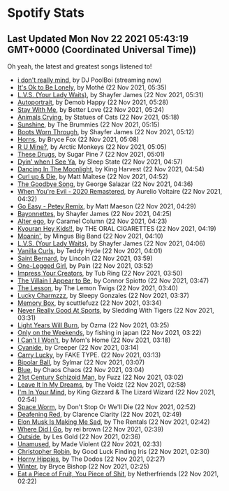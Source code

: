 
# Spotify Stats
## Last Updated Mon Nov 22 2021 05:43:19 GMT+0000 (Coordinated Universal Time))

Oh yeah, the latest and greatest songs listened to!

- [i don't really mind](https://www.last.fm/music/DJ+PoolBoi/_/i+don%27t+really+mind), by DJ PoolBoi (streaming now)
- [It's Ok to Be Lonely](https://www.last.fm/music/Moth%C3%A9/_/It%27s+Ok+to+Be+Lonely), by Mothé (22 Nov 2021, 05:35)
- [L.V.S. (Your Lady Waits)](https://www.last.fm/music/Shayfer+James/_/L.V.S.+(Your+Lady+Waits)), by Shayfer James (22 Nov 2021, 05:31)
- [Autoportrait](https://www.last.fm/music/Demob+Happy/_/Autoportrait), by Demob Happy (22 Nov 2021, 05:28)
- [Stay With Me](https://www.last.fm/music/Better+Love/_/Stay+With+Me), by Better Love (22 Nov 2021, 05:24)
- [Animals Crying](https://www.last.fm/music/Statues+of+Cats/_/Animals+Crying), by Statues of Cats (22 Nov 2021, 05:18)
- [Sunshine](https://www.last.fm/music/The+Brummies/_/Sunshine), by The Brummies (22 Nov 2021, 05:15)
- [Boots Worn Through](https://www.last.fm/music/Shayfer+James/_/Boots+Worn+Through), by Shayfer James (22 Nov 2021, 05:12)
- [Horns](https://www.last.fm/music/Bryce+Fox/_/Horns), by Bryce Fox (22 Nov 2021, 05:08)
- [R U Mine?](https://www.last.fm/music/Arctic+Monkeys/_/R+U+Mine%3F), by Arctic Monkeys (22 Nov 2021, 05:05)
- [These Drugs](https://www.last.fm/music/Sugar+Pine+7/_/These+Drugs), by Sugar Pine 7 (22 Nov 2021, 05:01)
- [Dyin' when I See Ya](https://www.last.fm/music/Sleep+State/_/Dyin%27+when+I+See+Ya), by Sleep State (22 Nov 2021, 04:57)
- [Dancing In The Moonlight](https://www.last.fm/music/King+Harvest/_/Dancing+In+The+Moonlight), by King Harvest (22 Nov 2021, 04:54)
- [Curl up & Die](https://www.last.fm/music/Matt+Maltese/_/Curl+up+&+Die), by Matt Maltese (22 Nov 2021, 04:52)
- [The Goodbye Song](https://www.last.fm/music/George+Salazar/_/The+Goodbye+Song), by George Salazar (22 Nov 2021, 04:36)
- [When You're Evil - 2020 Remastered](https://www.last.fm/music/Aurelio+Voltaire/_/When+You%27re+Evil+-+2020+Remastered), by Aurelio Voltaire (22 Nov 2021, 04:32)
- [Go Easy - Petey Remix](https://www.last.fm/music/Matt+Maeson/_/Go+Easy+-+Petey+Remix), by Matt Maeson (22 Nov 2021, 04:29)
- [Bayonnettes](https://www.last.fm/music/Shayfer+James/_/Bayonnettes), by Shayfer James (22 Nov 2021, 04:25)
- [Alter ego](https://www.last.fm/music/Caramel+Column/_/Alter+ego), by Caramel Column (22 Nov 2021, 04:23)
- [Kyouran Hey Kids!!](https://www.last.fm/music/THE+ORAL+CIGARETTES/_/Kyouran+Hey+Kids!!), by THE ORAL CIGARETTES (22 Nov 2021, 04:19)
- [Moanin'](https://www.last.fm/music/Mingus+Big+Band/_/Moanin%27), by Mingus Big Band (22 Nov 2021, 04:10)
- [L.V.S. (Your Lady Waits)](https://www.last.fm/music/Shayfer+James/_/L.V.S.+(Your+Lady+Waits)), by Shayfer James (22 Nov 2021, 04:06)
- [Vanilla Curls](https://www.last.fm/music/Teddy+Hyde/_/Vanilla+Curls), by Teddy Hyde (22 Nov 2021, 04:01)
- [Saint Bernard](https://www.last.fm/music/Lincoln/_/Saint+Bernard), by Lincoln (22 Nov 2021, 03:59)
- [One-Legged Girl](https://www.last.fm/music/Pain/_/One-Legged+Girl), by Pain (22 Nov 2021, 03:52)
- [Impress Your Creators](https://www.last.fm/music/Tub+Ring/_/Impress+Your+Creators), by Tub Ring (22 Nov 2021, 03:50)
- [The Villain I Appear to Be](https://www.last.fm/music/Connor+Spiotto/_/The+Villain+I+Appear+to+Be), by Connor Spiotto (22 Nov 2021, 03:47)
- [The Lesson](https://www.last.fm/music/The+Lemon+Twigs/_/The+Lesson), by The Lemon Twigs (22 Nov 2021, 03:40)
- [Lucky Charmzzz](https://www.last.fm/music/Sleepy+Gonzales/_/Lucky+Charmzzz), by Sleepy Gonzales (22 Nov 2021, 03:37)
- [Memory Box](https://www.last.fm/music/scuttlefuzz/_/Memory+Box), by scuttlefuzz (22 Nov 2021, 03:34)
- [Never Really Good At Sports](https://www.last.fm/music/Sledding+With+Tigers/_/Never+Really+Good+At+Sports), by Sledding With Tigers (22 Nov 2021, 03:31)
- [Light Years Will Burn](https://www.last.fm/music/Ozma/_/Light+Years+Will+Burn), by Ozma (22 Nov 2021, 03:25)
- [Only on the Weekends](https://www.last.fm/music/fishing+in+japan/_/Only+on+the+Weekends), by fishing in japan (22 Nov 2021, 03:22)
- [I Can't I Won't](https://www.last.fm/music/Mom%27s+Home/_/I+Can%27t+I+Won%27t), by Mom's Home (22 Nov 2021, 03:18)
- [Cyanide](https://www.last.fm/music/Creeper/_/Cyanide), by Creeper (22 Nov 2021, 03:14)
- [Carry Lucky](https://www.last.fm/music/FAKE+TYPE./_/Carry+Lucky), by FAKE TYPE. (22 Nov 2021, 03:13)
- [Bipolar Ball](https://www.last.fm/music/Sylmar/_/Bipolar+Ball), by Sylmar (22 Nov 2021, 03:07)
- [Blue](https://www.last.fm/music/Chaos+Chaos/_/Blue), by Chaos Chaos (22 Nov 2021, 03:04)
- [21st Century Schizoid Man](https://www.last.fm/music/Fuzz/_/21st+Century+Schizoid+Man), by Fuzz (22 Nov 2021, 03:02)
- [Leave It In My Dreams](https://www.last.fm/music/The+Voidz/_/Leave+It+In+My+Dreams), by The Voidz (22 Nov 2021, 02:58)
- [I'm In Your Mind](https://www.last.fm/music/King+Gizzard+&+The+Lizard+Wizard/_/I%27m+In+Your+Mind), by King Gizzard & The Lizard Wizard (22 Nov 2021, 02:54)
- [Space Worm](https://www.last.fm/music/Don%27t+Stop+Or+We%27ll+Die/_/Space+Worm), by Don't Stop Or We'll Die (22 Nov 2021, 02:52)
- [Deafening Red](https://www.last.fm/music/Clarence+Clarity/_/Deafening+Red), by Clarence Clarity (22 Nov 2021, 02:49)
- [Elon Musk Is Making Me Sad](https://www.last.fm/music/The+Rentals/_/Elon+Musk+Is+Making+Me+Sad), by The Rentals (22 Nov 2021, 02:42)
- [Where Did I Go](https://www.last.fm/music/rei+brown/_/Where+Did+I+Go), by rei brown (22 Nov 2021, 02:39)
- [Outside](https://www.last.fm/music/Les+Gold/_/Outside), by Les Gold (22 Nov 2021, 02:36)
- [Unamused](https://www.last.fm/music/Made+Violent/_/Unamused), by Made Violent (22 Nov 2021, 02:33)
- [Christopher Robin](https://www.last.fm/music/Good+Luck+Finding+Iris/_/Christopher+Robin), by Good Luck Finding Iris (22 Nov 2021, 02:30)
- [Horny Hippies](https://www.last.fm/music/The+Dodos/_/Horny+Hippies), by The Dodos (22 Nov 2021, 02:27)
- [Winter](https://www.last.fm/music/Bryce+Bishop/_/Winter), by Bryce Bishop (22 Nov 2021, 02:25)
- [Eat a Piece of Fruit, You Piece of Shit](https://www.last.fm/music/Netherfriends/_/Eat+a+Piece+of+Fruit,+You+Piece+of+Shit), by Netherfriends (22 Nov 2021, 02:22)
